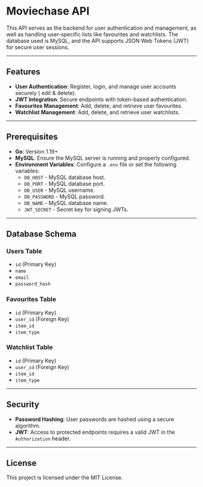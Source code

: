 # Moviechase API

This API serves as the backend for user authentication and management, as well as handling user-specific lists like favourites and watchlists. The database used is MySQL, and the API supports JSON Web Tokens (JWT) for secure user sessions.

---

## Features

- **User Authentication**: Register, login, and manage user accounts securely ( edit & delete).
- **JWT Integration**: Secure endpoints with token-based authentication.
- **Favourites Management**: Add, delete, and retrieve user favourites.
- **Watchlist Management**: Add, delete, and retrieve user watchlists.

---

## Prerequisites

- **Go**: Version 1.19+
- **MySQL**: Ensure the MySQL server is running and properly configured.
- **Environment Variables**: Configure a `.env` file or set the following variables:
  - `DB_HOST` - MySQL database host.
  - `DB_PORT` - MySQL database port.
  - `DB_USER` - MySQL username.
  - `DB_PASSWORD` - MySQL password.
  - `DB_NAME` - MySQL database name.
  - `JWT_SECRET` - Secret key for signing JWTs.

---

## Database Schema

### Users Table
- `id` (Primary Key)
- `name`
- `email`
- `password_hash`

### Favourites Table
- `id` (Primary Key)
- `user_id` (Foreign Key)
- `item_id`
- `item_type`

### Watchlist Table
- `id` (Primary Key)
- `user_id` (Foreign Key)
- `item_id`
- `item_type`

---

## Security

- **Password Hashing**: User passwords are hashed using a secure algorithm.
- **JWT**: Access to protected endpoints requires a valid JWT in the `Authorization` header.

---

## License

This project is licensed under the MIT License.

